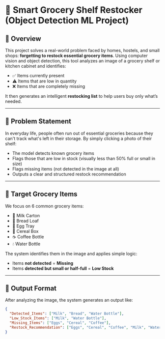 
# 🧠 Smart Grocery Shelf Restocker (Object Detection ML Project)

## 📌 Overview

This project solves a real-world problem faced by homes, hostels, and small shops: **forgetting to restock essential grocery items**. Using computer vision and object detection, this tool analyzes an image of a grocery shelf or kitchen cabinet and identifies:

- ✅ Items currently present
- ⚠️ Items that are low in quantity
- ❌ Items that are completely missing

It then generates an intelligent **restocking list** to help users buy only what’s needed.

---

## 🎯 Problem Statement

In everyday life, people often run out of essential groceries because they can't track what's left in their storage. By simply clicking a photo of their shelf:

- The model detects known grocery items
- Flags those that are low in stock (visually less than 50% full or small in size)
- Flags missing items (not detected in the image at all)
- Outputs a clear and structured restock recommendation

---

## 🧾 Target Grocery Items

We focus on 6 common grocery items:

- 🥛 Milk Carton
- 🍞 Bread Loaf
- 🥚 Egg Tray
- 🥣 Cereal Box
- ☕ Coffee Bottle
- 💧 Water Bottle

The system identifies them in the image and applies simple logic:
- Items **not detected** = **Missing**
- Items **detected but small or half-full** = **Low Stock**

---

## 🔄 Output Format

After analyzing the image, the system generates an output like:

```json
{
  "Detected_Items": ["Milk", "Bread", "Water Bottle"],
  "Low_Stock_Items": ["Milk", "Water Bottle"],
  "Missing_Items": ["Eggs", "Cereal", "Coffee"],
  "Restock_Recommendation": ["Eggs", "Cereal", "Coffee", "Milk", "Water Bottle"]
}
